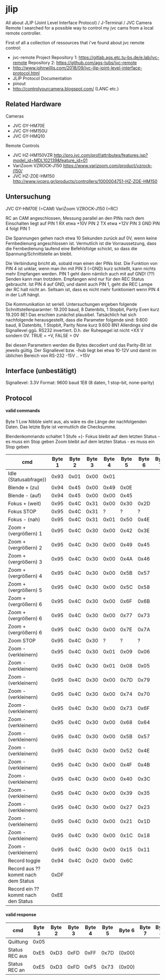 # jlip
All about JLIP (Joint Level Interface Protocol) / J-Terminal / JVC Camera Remote
I searched for a possible way to control my jvc cams from a local remote controller.

First of all a collection of ressources that i've found about jvc remote control:
- jvc-remote Project
Repository 1:
https://gitlab.ags.etc.tu-bs.de/e.lab/jvc-remote
Repository 2:
https://github.com/ags-tubs/jvc-remote
- http://www.johnwillis.com/2018/09/jvc-jlip-joint-level-interface-protocol.html
- JLIP Protocol Documentation
- pinout
- http://controlyourcamera.blogspot.com/ (LANC etc.)

Related Hardware
---------

Cameras
- JVC GY-HM70E
- JVC GY-HM150U
- JVC GY-HMQ10

Remote Controls
- JVC HZ-HM150VZR http://pro.jvc.com/prof/attributes/features.jsp?model_id=MDL102139&feature_id=01
- VariZoom VZROCK-J150 https://www.varizoom.com/product/vzrock-j150/
- JVC HZ-ZOE-HM150 http://www.jvcpro.gr/products/controllers/1000004751-HZ-ZOE-HM150

Untersuchung
---------
JVC GY-HM70E (=CAM)
VariZoom VZROCK-J150 (=RC)

RC an CAM angeschlossen, Messung parallel an den PINs
nach dem Einschalten liegt auf
PIN 1 RX etwa +10V
PIN 2 TX etwa +12V
PIN 3 GND
PIN 4 folgt PIN 1

Die Spannungen gehen nach etwa 10 Sekunden zurück auf 0V, wenn keine Fernbedienung angeschlossen ist.
Vermutlich ist die Vorraussetzung, dass die Fernbedienung laufend eine Befehlsfolge schickt, so dass die Spannung/Schnittstelle an bleibt.

Die Verbindung bricht ab, sobald man einen der PINs löst.
Die Funktion von PIN 4 ist unklar, wenn man ihn mit PIN 3 (=GND) kurz schließt,
kann nichts mehr Empfangen werden. PIN 1 geht dann nämlich auch mit auf GND!
(??)
Senden kann man trotzdem.
Empfangen wird nur für den REC Status gebraucht. Ist PIN 4 auf GND, und damit auch PIN 1, geht die REC Lampe der RC halt nicht an.
Seltsam ist, dass es nicht mehr funktioniert wenn PIN 4 in der Luft hängt.

Die Kommunikation ist seriell. Untersuchungen ergeben folgende Schnittstellenparamter:
19.200 baud, 8 Datenbits, 1 Stopbit, Parity Even
kurz
19.200 8E1
Das erschien zunächst plausibel.
Tatsächlich hat sich nachfolgende herausgestellt, dass die Parameter folgende sind:
9.600 baud, 8 Datenbits, 1 Stopbit, Parity None
kurz
9.600 8N1
Allerdings sind die Signallevel ggü. RS232 invertiert. D.h. der Ruhepegel ist nicht +XX V sondern 0V.
TRUE = +V, FALSE = 0V

Bei diesen Parametern werden die Bytes decodiert und das Parity-Bit ist jeweils gültig.
Der Signallevel bzw. -hub liegt bei etwa 10-12V und damit im üblichen Bereich von RS-232 -15V .. +15V

Interface (unbestätigt)
---------
Signallevel: 3.3V
Format: 9600 baud 1E8 (8 daten, 1 stop-bit, none-parity)

Protocol
---------
#### valid commands ####

Byte 1 Low Nibble sieht aus, als wäre es die Länge der nachfolgenden Daten.
Das letzte Byte ist vermutlich die Checksumme.

Blendenkommando schaltet 1 Stufe +(-
Fokus bleibt auf dem letzten Status - es muss ein Stop geben
Zoom bleibt auf dem letzten Status - es muss ein Stop geben

|cmd|Byte 1|Byte 2|Byte 3|Byte 4|Byte 5|Byte 6|Byte 7|Byte 8|Byte 9|Byte 10|Byte 11|
|---|------|------|------|------|------|------|------|------|------|------|------|
|Idle (Statusabfrage))|0x93|0x01|0x00|0x01||||||||
|Blende + (zu)|0x94|0x45|0x00|0x49|0x0E|||||||
|Blende - (auf)|0x94|0x45|0x00|0x00|0x45|||||||
|Fokus + (weit)|0x95|0x4C|0x31|0x00|0x30|0x2D||||||
|Fokus STOP|0x95|0x4C|0x31|?|?|?||||||
|Fokus - (nah)|0x95|0x4C|0x31|0x01|0x50|0x4E||||||
|Zoom + (vergrößern) 1|0x95|0x4C|0x30|0x00|0x42|0x3E||||||
|Zoom + (vergrößern) 2|0x95|0x4C|0x30|0x00|0x49|0x45||||||
|Zoom + (vergrößern) 3|0x95|0x4C|0x30|0x00|0x4A|0x46||||||
|Zoom + (vergrößern) 4|0x95|0x4C|0x30|0x00|0x5B|0x57||||||
|Zoom + (vergrößern) 5|0x95|0x4C|0x30|0x00|0x5C|0x58||||||
|Zoom + (vergrößern) 6|0x95|0x4C|0x30|0x00|0x6F|0x6B||||||
|Zoom + (vergrößern) 6|0x95|0x4C|0x30|0x00|0x77|0x73||||||
|Zoom + (vergrößern) 6|0x95|0x4C|0x30|0x00|0x7E|0x7A||||||
|Zoom STOP|0x95|0x4C|0x30|?|?|?||||||
|Zoom - (verkleinern)|0x95|0x4C|0x30|0x01|0x09|0x06||||||
|Zoom - (verkleinern)|0x95|0x4C|0x30|0x01|0x08|0x05||||||
|Zoom - (verkleinern)|0x95|0x4C|0x30|0x00|0x7D|0x79||||||
|Zoom - (verkleinern)|0x95|0x4C|0x30|0x00|0x74|0x70|||||
|Zoom - (verkleinern)|0x95|0x4C|0x30|0x00|0x73|0x6F|||||
|Zoom - (verkleinern)|0x95|0x4C|0x30|0x00|0x68|0x64|||||
|Zoom - (verkleinern)|0x95|0x4C|0x30|0x00|0x5B|0x57|||||
|Zoom - (verkleinern)|0x95|0x4C|0x30|0x00|0x52|0x4E|||||
|Zoom - (verkleinern)|0x95|0x4C|0x30|0x00|0x4F|0x4B|||||
|Zoom - (verkleinern)|0x95|0x4C|0x30|0x00|0x40|0x3C|||||
|Zoom - (verkleinern)|0x95|0x4C|0x30|0x00|0x39|0x35|||||
|Zoom - (verkleinern)|0x95|0x4C|0x30|0x00|0x27|0x23|||||
|Zoom - (verkleinern)|0x95|0x4C|0x30|0x00|0x21|0x1D|||||
|Zoom - (verkleinern)|0x95|0x4C|0x30|0x00|0x1C|0x18|||||
|Zoom - (verkleinern)|0x95|0x4C|0x30|0x00|0x15|0x11|||||
|Record toggle |0x94|0x4C|0x20|0x00|0x6C|||||||
|Record aus ?? kommt nach dem Status|0xDF|||||||||||
|Record ein ?? kommt nach den Status|0xEE|||||||||||

#### valid response ####

|cmd|Byte 1|Byte 2|Byte 3|Byte 4|Byte 5|Byte 6|Byte 7|Byte 8|Byte 9|Byte 10|Byte 11|
|---|------|------|------|------|------|------|------|------|------|------|------|
|Quittung|0x05|||||||||||
|Status REC aus|0xE5|0xD3|0xFD|0xFF|0x7D|(0x00)||||||
|Status REC an|0xE5|0xD3|0xFD|0xF5|0x73|(0x00)||||||
